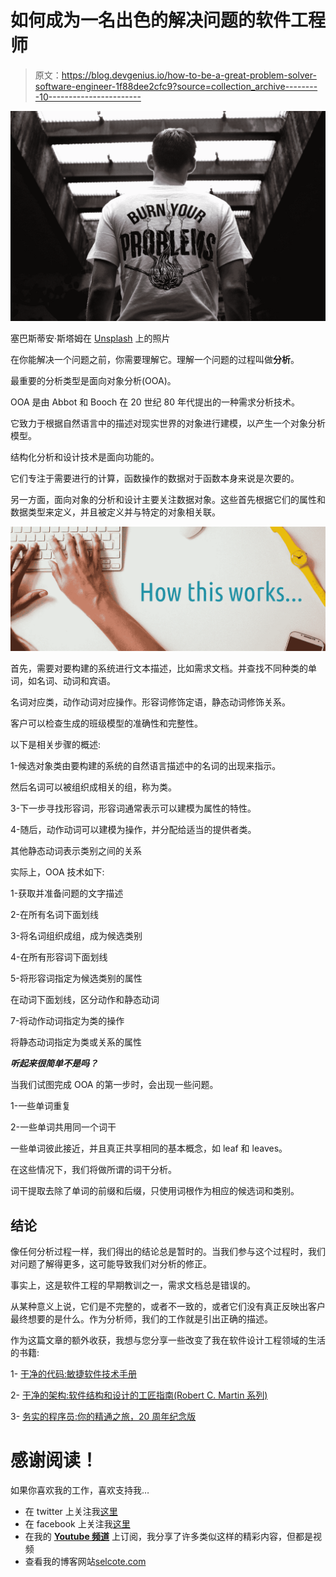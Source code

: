 # 如何成为一名出色的解决问题的软件工程师

> 原文：<https://blog.devgenius.io/how-to-be-a-great-problem-solver-software-engineer-1f88dee2cfc9?source=collection_archive---------10----------------------->

![](img/746216fc47a55e497f4f5cdbfbb54d61.png)

塞巴斯蒂安·斯塔姆在 [Unsplash](https://unsplash.com?utm_source=medium&utm_medium=referral) 上的照片

在你能解决一个问题之前，你需要理解它。理解一个问题的过程叫做**分析**。

最重要的分析类型是面向对象分析(OOA)。

OOA 是由 Abbot 和 Booch 在 20 世纪 80 年代提出的一种需求分析技术。

它致力于根据自然语言中的描述对现实世界的对象进行建模，以产生一个对象分析模型。

结构化分析和设计技术是面向功能的。

它们专注于需要进行的计算，函数操作的数据对于函数本身来说是次要的。

另一方面，面向对象的分析和设计主要关注数据对象。这些首先根据它们的属性和数据类型来定义，并且被定义并与特定的对象相关联。

![](img/91751e634a2c0096b66c9b0def055ce8.png)

首先，需要对要构建的系统进行文本描述，比如需求文档。并查找不同种类的单词，如名词、动词和宾语。

名词对应类，动作动词对应操作。形容词修饰定语，静态动词修饰关系。

客户可以检查生成的班级模型的准确性和完整性。

以下是相关步骤的概述:

1-候选对象类由要构建的系统的自然语言描述中的名词的出现来指示。

然后名词可以被组织成相关的组，称为类。

3-下一步寻找形容词，形容词通常表示可以建模为属性的特性。

4-随后，动作动词可以建模为操作，并分配给适当的提供者类。

其他静态动词表示类别之间的关系

实际上，OOA 技术如下:

1-获取并准备问题的文字描述

2-在所有名词下面划线

3-将名词组织成组，成为候选类别

4-在所有形容词下面划线

5-将形容词指定为候选类别的属性

在动词下面划线，区分动作和静态动词

7-将动作动词指定为类的操作

将静态动词指定为类或关系的属性

***听起来很简单不是吗？***

当我们试图完成 OOA 的第一步时，会出现一些问题。

1-一些单词重复

2-一些单词共用同一个词干

一些单词彼此接近，并且真正共享相同的基本概念，如 leaf 和 leaves。

在这些情况下，我们将做所谓的词干分析。

词干提取去除了单词的前缀和后缀，只使用词根作为相应的候选词和类别。

## 结论

像任何分析过程一样，我们得出的结论总是暂时的。当我们参与这个过程时，我们对问题了解得更多，这可能导致我们对分析的修正。

事实上，这是软件工程的早期教训之一，需求文档总是错误的。

从某种意义上说，它们是不完整的，或者不一致的，或者它们没有真正反映出客户最终想要的是什么。作为分析师，我们的工作就是引出正确的描述。

作为这篇文章的额外收获，我想与您分享一些改变了我在软件设计工程领域的生活的书籍:

1- [干净的代码:敏捷软件技术手册](https://amzn.to/2XSyWbg)

2- [干净的架构:软件结构和设计的工匠指南(Robert C. Martin 系列)](https://amzn.to/30BYfzR)

3- [务实的程序员:你的精通之旅，20 周年纪念版](https://amzn.to/3fgZmJr)

# 感谢阅读！

如果你喜欢我的工作，喜欢支持我…

*   在 twitter 上关注我[这里](https://twitter.com/zelakioui)
*   在 facebook 上关注我[这里](https://www.facebook.com/zelakioui)
*   在我的 [**Youtube 频道**](https://www.youtube.com/channel/UCU_LhClyNOtEQw7R0q9ovoQ) 上订阅，我分享了许多类似这样的精彩内容，但都是视频
*   查看我的博客网站[selcote.com](http://selcote.com/2020/05/30/how-to-be-a-great-problem-solver-software-engineer/)